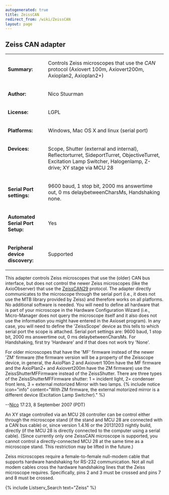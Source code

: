 ```yaml
---
autogenerated: true
title: ZeissCAN
redirect_from: /wiki/ZeissCAN
layout: page
---
```


## Zeiss CAN adapter

<table>
<tr>
<td markdown="1">

**Summary:**

</td>
<td markdown="1" valign="top">

Controls Zeiss microscopes that use the *CAN* protocol (Axiovert 100m,
Axiovert200m, Axioplan2, Axioplan2+)

</td>
</tr>
<tr>
<td markdown="1">

**Author:**

</td>
<td markdown="1">

Nico Stuurman

</td>
</tr>
<tr>
<td markdown="1">

**License:**

</td>
<td markdown="1">

LGPL

</td>
</tr>
<tr>
<td markdown="1">

**Platforms:**

</td>
<td markdown="1">

Windows, Mac OS X and linux (serial port)

</td>
</tr>
<tr>
<td markdown="1" valign="top">

**Devices:**

</td>
<td markdown="1">

Scope, Shutter (external and internal), Reflectorturret, SideportTurret,
ObjectiveTurret, Excitation Lamp Switcher, Halogenlamp, Z-drive; XY
stage via MCU 28

</td>
</tr>
<tr>
<td markdown="1">

**Serial Port settings:**

</td>
<td markdown="1">

9600 baud, 1 stop bit, 2000 ms answertime out, 0 ms delaybetweenCharsMs,
Handshaking none.

</td>
</tr>
<tr>
<td markdown="1">

<b>Automated Serial Port Setup:</b>

</td>
<td markdown="1">

Yes

</td>
</tr>
<tr>
<td markdown="1">

<b>Peripheral device discovery:</b>

</td>
<td markdown="1">

Supported

</td>
</tr>
</table>

This adapter controls Zeiss microscopes that use the (older) CAN bus
interface, but does not control the newer Zeiss microscopes (like the
AxioObserver) that use the [ZeissCAN29](ZeissCAN29 "wikilink") protocol.
The adapter directly communicates to the microscope through the serial
port (i.e., it does not use the MTB library provided by Zeiss) and
therefore works on all platforms. No additional software is needed. You
will need to define all hardware that is part of your microscope in the
Hardware Configuration Wizard (i.e., Micro-Manager does not query the
microscope itself and it also does not use the information you might
have entered in the Axioset program). In any case, you will need to
define the 'ZeissScope' device as this tells to which serial port the
scope is attached. Serial port settings are: 9600 baud, 1 stop bit, 2000
ms answertime out, 0 ms delaybetweenCharsMs. For Handshaking, first try
'Hardware' and if that does not work try 'None'.

For older microscopes that have the 'MF' firmware instead of the newer
'ZM' firmware (the firmware version will be a property of the Zeisscope
device, in general, the AxioPlan 2 and Axiovert 100m have the MF
firmware and the AxioPlan2+ and Axiovert200m have the ZM firmware) use
the ZeissShutterMFFirmware instead of the ZeissShutter. There are three
types of the ZeissShutterMFFirmware shutter: 1 = incident light, 2=
condenser front lens, 3 = external motorized Mirror with two lamps.
{% include notice icon="info" content="With ZM firmware, the external motorized mirror is a different device (Excitation Lamp Switcher)." %}

--[Nico](/users/Nico "wikilink") 17:23, 8 September 2007 (PDT)

An XY stage controlled via an MCU 28 controller can be control either
through the microscope stand (if the stand and MCU 28 are connected with
a CAN bus cable) or, since version 1.4.16 or the 20131203 nightly build,
directly (if the MCU 28 is directly connected to the computer using a
serial cable). (Since currently only one ZeissCAN microscope is
supported, you cannot control a directly-connected MCU 28 at the same
time as a microscope stand. This restriction may be lifted in the
future.)

Zeiss microscopes require a female-to-female null-modem cable that
supports hardware handshaking for RS-232 communication. Not all null
modem cables cross the hardware handshaking lines that the Zeiss
microscope requires. Specifically, pins 2 and 3 must be crossed and pins
7 and 8 must be crossed.

{% include Listserv_Search text="Zeiss" %}

